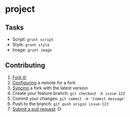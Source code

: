 # project #

## Tasks ##

- Script: `grunt script`
- Style: `grunt style`
- Image: `grunt image`

## Contributing ##

1. [Fork it!](https://help.github.com/articles/fork-a-repo/)
2. [Configuring](https://help.github.com/articles/configuring-a-remote-for-a-fork/) a remote for a fork
3. [Syncing](https://help.github.com/articles/syncing-a-fork/) a fork with the latest version
4. Create your feature branch: `git checkout -b issue-123`
5. Commit your changes: `git commit -m 'Commit message'`
6. Push to the branch: `git push origin issue-123`
7. [Submit a pull request](https://help.github.com/articles/using-pull-requests/) :D
